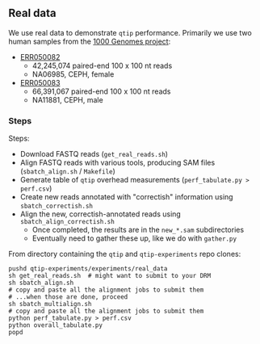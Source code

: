 Real data
---------

We use real data to demonstrate `qtip` performance.  Primarily we use two
human samples from the [1000 Genomes project](http://www.1000genomes.org):

* [ERR050082](http://www.ebi.ac.uk/ena/data/view/ERR050082)
    * 42,245,074 paired-end 100 x 100 nt reads
    * NA06985, CEPH, female
* [ERR050083](http://www.ebi.ac.uk/ena/data/view/ERR050083)
    * 66,391,067 paired-end 100 x 100 nt reads
    * NA11881, CEPH, male

### Steps

Steps:

* Download FASTQ reads (`get_real_reads.sh`)
* Align FASTQ reads with various tools, producing SAM files (`sbatch_align.sh` / `Makefile`)
* Generate table of `qtip` overhead measurements (`perf_tabulate.py > perf.csv`)
* Create new reads annotated with "correctish" information using `sbatch_correctish.sh`
* Align the new, correctish-annotated reads using `sbatch_align_correctish.sh`
    * Once completed, the results are in the `new_*.sam` subdirectories
    * Eventually need to gather these up, like we do with `gather.py`

From directory containing the `qtip` and `qtip-experiments` repo clones:

```
pushd qtip-experiments/experiments/real_data
sh get_real_reads.sh  # might want to submit to your DRM
sh sbatch_align.sh
# copy and paste all the alignment jobs to submit them
# ...when those are done, proceed
sh sbatch_multialign.sh
# copy and paste all the alignment jobs to submit them
python perf_tabulate.py > perf.csv
python overall_tabulate.py
popd
```

